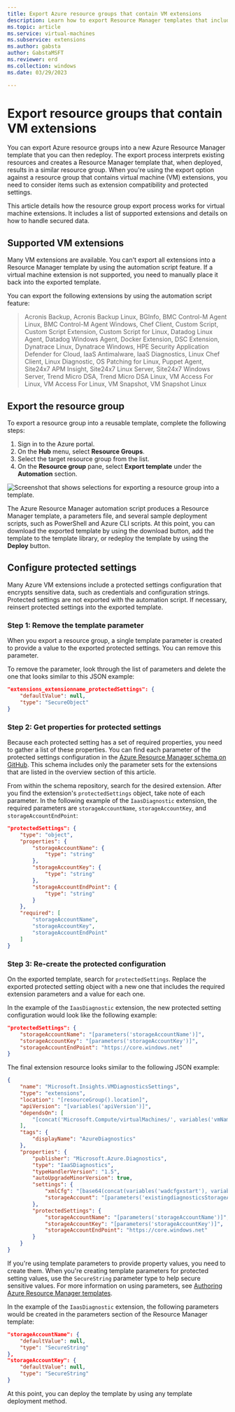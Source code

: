 ```yaml
---
title: Export Azure resource groups that contain VM extensions 
description: Learn how to export Resource Manager templates that include virtual machine extensions.
ms.topic: article
ms.service: virtual-machines
ms.subservice: extensions
ms.author: gabsta
author: GabstaMSFT
ms.reviewer: erd
ms.collection: windows
ms.date: 03/29/2023

---
```


# Export resource groups that contain VM extensions

You can export Azure resource groups into a new Azure Resource Manager template that you can then redeploy. The export process interprets existing resources and creates a Resource Manager template that, when deployed, results in a similar resource group. When you're using the export option against a resource group that contains virtual machine (VM) extensions, you need to consider items such as extension compatibility and protected settings.

This article details how the resource group export process works for virtual machine extensions. It includes a list of supported extensions and details on how to handle secured data.

## Supported VM extensions

Many VM extensions are available. You can't export all extensions into a Resource Manager template by using the automation script feature. If a virtual machine extension is not supported, you need to manually place it back into the exported template.

You can export the following extensions by using the automation script feature:

> Acronis Backup, Acronis Backup Linux, BGInfo, BMC Control-M Agent Linux, BMC Control-M Agent Windows, Chef Client, Custom Script, Custom Script Extension, Custom Script for Linux, Datadog Linux Agent, Datadog Windows Agent, Docker Extension, DSC Extension, Dynatrace Linux, Dynatrace Windows, HPE Security Application Defender for Cloud, IaaS Antimalware, IaaS Diagnostics, Linux Chef Client, Linux Diagnostic, OS Patching for Linux, Puppet Agent, Site24x7 APM Insight, Site24x7 Linux Server, Site24x7 Windows Server, Trend Micro DSA, Trend Micro DSA Linux, VM Access For Linux, VM Access For Linux, VM Snapshot, VM Snapshot Linux

## Export the resource group

To export a resource group into a reusable template, complete the following steps:

1. Sign in to the Azure portal.
2. On the **Hub** menu, select **Resource Groups**.
3. Select the target resource group from the list.
4. On the **Resource group** pane, select **Export template** under the **Automation** section.

![Screenshot that shows selections for exporting a resource group into a template.](./media/export-templates/template-export.png)

The Azure Resource Manager automation script produces a Resource Manager template, a parameters file, and several sample deployment scripts, such as PowerShell and Azure CLI scripts. At this point, you can download the exported template by using the download button, add the template to the template library, or redeploy the template by using the **Deploy** button.

## Configure protected settings

Many Azure VM extensions include a protected settings configuration that encrypts sensitive data, such as credentials and configuration strings. Protected settings are not exported with the automation script. If necessary, reinsert protected settings into the exported template.

### Step 1: Remove the template parameter

When you export a resource group, a single template parameter is created to provide a value to the exported protected settings. You can remove this parameter.

To remove the parameter, look through the list of parameters and delete the one that looks similar to this JSON example:

```json
"extensions_extensionname_protectedSettings": {
	"defaultValue": null,
	"type": "SecureObject"
}
```

### Step 2: Get properties for protected settings

Because each protected setting has a set of required properties, you need to gather a list of these properties. You can find each parameter of the protected settings configuration in the [Azure Resource Manager schema on GitHub](https://raw.githubusercontent.com/Azure/azure-resource-manager-schemas/master/schemas/2015-08-01/Microsoft.Compute.json). This schema includes only the parameter sets for the extensions that are listed in the overview section of this article.

From within the schema repository, search for the desired extension. After you find the extension's `protectedSettings` object, take note of each parameter. In the following example of the `IaasDiagnostic` extension, the required parameters are `storageAccountName`, `storageAccountKey`, and `storageAccountEndPoint`:

```json
"protectedSettings": {
	"type": "object",
	"properties": {
		"storageAccountName": {
			"type": "string"
		},
		"storageAccountKey": {
			"type": "string"
		},
		"storageAccountEndPoint": {
			"type": "string"
		}
	},
	"required": [
		"storageAccountName",
		"storageAccountKey",
		"storageAccountEndPoint"
	]
}
```

### Step 3: Re-create the protected configuration

On the exported template, search for `protectedSettings`. Replace the exported protected setting object with a new one that includes the required extension parameters and a value for each one.

In the example of the `IaasDiagnostic` extension, the new protected setting configuration would look like the following example:

```json
"protectedSettings": {
	"storageAccountName": "[parameters('storageAccountName')]",
	"storageAccountKey": "[parameters('storageAccountKey')]",
	"storageAccountEndPoint": "https://core.windows.net"
}
```

The final extension resource looks similar to the following JSON example:

```json
{
	"name": "Microsoft.Insights.VMDiagnosticsSettings",
	"type": "extensions",
	"location": "[resourceGroup().location]",
	"apiVersion": "[variables('apiVersion')]",
	"dependsOn": [
		"[concat('Microsoft.Compute/virtualMachines/', variables('vmName'))]"
	],
	"tags": {
		"displayName": "AzureDiagnostics"
	},
	"properties": {
		"publisher": "Microsoft.Azure.Diagnostics",
		"type": "IaaSDiagnostics",
		"typeHandlerVersion": "1.5",
		"autoUpgradeMinorVersion": true,
		"settings": {
			"xmlCfg": "[base64(concat(variables('wadcfgxstart'), variables('wadmetricsresourceid'), variables('vmName'), variables('wadcfgxend')))]",
			"storageAccount": "[parameters('existingdiagnosticsStorageAccountName')]"
		},
		"protectedSettings": {
			"storageAccountName": "[parameters('storageAccountName')]",
			"storageAccountKey": "[parameters('storageAccountKey')]",
			"storageAccountEndPoint": "https://core.windows.net"
		}
	}
}
```

If you're using template parameters to provide property values, you need to create them. When you're creating template parameters for protected setting values, use the `SecureString` parameter type to help secure sensitive values. For more information on using parameters, see [Authoring Azure Resource Manager templates](../../azure-resource-manager/templates/syntax.md).

In the example of the `IaasDiagnostic` extension, the following parameters would be created in the parameters section of the Resource Manager template:

```json
"storageAccountName": {
	"defaultValue": null,
	"type": "SecureString"
},
"storageAccountKey": {
	"defaultValue": null,
	"type": "SecureString"
}
```

At this point, you can deploy the template by using any template deployment method.
